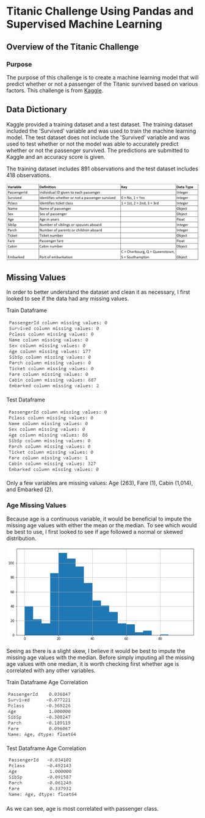 # Titanic Challenge Using Pandas and Supervised Machine Learning

## Overview of the Titanic Challenge

### Purpose

The purpose of this challenge is to create a machine learning model that will predict whether or not a passenger of the Titanic survived based on various factors. This challenge is from [Kaggle](https://www.kaggle.com/c/titanic).

## Data Dictionary

Kaggle provided a training dataset and a test dataset. The training dataset included the 'Survived' variable and was used to train the machine learning model. The test dataset does not include the 'Survived' variable and was used to test whether or not the model was able to accurately predict whether or not the passenger survived. The predictions are submitted to Kaggle and an accuracy score is given.

The training dataset includes 891 observations and the test dataset includes 418 observations.

![Data Dictionary](Images/titanic_data_dictionary.PNG)

## Missing Values

In order to better understand the dataset and clean it as necessary, I first looked to see if the data had any missing values.

Train Dataframe

![Train Dataframe Missing Values](Images/train_df_missing_values.PNG)

Test Dataframe

![Test Dataframe Missing Values](Images/test_df_missing_values.PNG)


Only a few variables are missing values: Age (263), Fare (1), Cabin (1,014), and Embarked (2).

### Age Missing Values
Because age is a continuous variable, it would be beneficial to impute the missing age values with either the mean or the median. To see which would be best to use, I first looked to see if age followed a normal or skewed distribution.

![Age Distribution](Images/age_distribution.PNG)

Seeing as there is a slight skew, I believe it would be best to impute the missing age values with the median. Before simply imputing all the missing age values with one median, it is worth checking first whether age is correlated with any other variables.

Train Dataframe Age Correlation

![Train Dataframe Age Correlation](Images/train_df_cor.PNG)

Test Dataframe Age Correlation

![Test Dataframe Age Correlation](Images/test_df_cor.PNG)

As we can see, age is most correlated with passenger class. 
